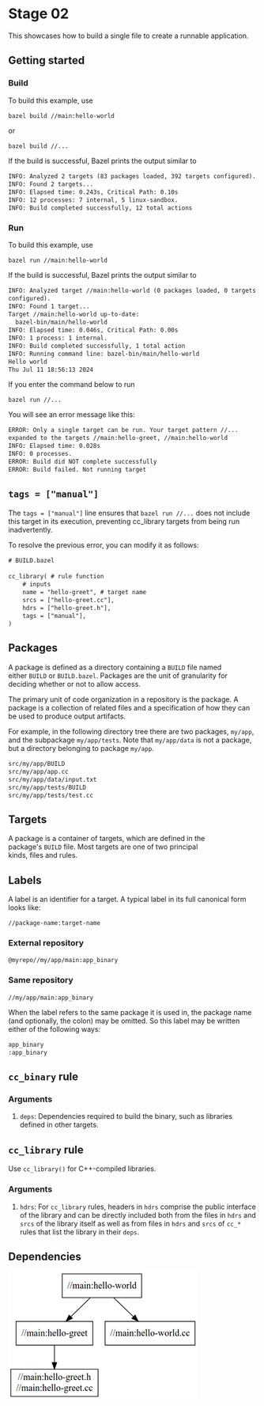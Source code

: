 # Stage 02

This showcases how to build a single file to create a runnable application.

## Getting started

### Build

To build this example, use

```
bazel build //main:hello-world
```

or

```
bazel build //...
```

If the build is successful, Bazel prints the output similar to

```
INFO: Analyzed 2 targets (83 packages loaded, 392 targets configured).
INFO: Found 2 targets...
INFO: Elapsed time: 0.243s, Critical Path: 0.10s
INFO: 12 processes: 7 internal, 5 linux-sandbox.
INFO: Build completed successfully, 12 total actions
```

### Run

To build this example, use

```
bazel run //main:hello-world
```

If the build is successful, Bazel prints the output similar to

```
INFO: Analyzed target //main:hello-world (0 packages loaded, 0 targets configured).
INFO: Found 1 target...
Target //main:hello-world up-to-date:
  bazel-bin/main/hello-world
INFO: Elapsed time: 0.046s, Critical Path: 0.00s
INFO: 1 process: 1 internal.
INFO: Build completed successfully, 1 total action
INFO: Running command line: bazel-bin/main/hello-world
Hello world
Thu Jul 11 18:56:13 2024
```

If you enter the command below to run

```
bazel run //...
```

You will see an error message like this:

```
ERROR: Only a single target can be run. Your target pattern //... expanded to the targets //main:hello-greet, //main:hello-world
INFO: Elapsed time: 0.028s
INFO: 0 processes.
ERROR: Build did NOT complete successfully
ERROR: Build failed. Not running target
```

## `tags = ["manual"]`

The `tags = ["manual"]` line ensures that `bazel run //...` does not include this target in its execution, preventing cc_library targets from being run inadvertently.

To resolve the previous error, you can modify it as follows:

```
# BUILD.bazel

cc_library( # rule function
    # inputs
    name = "hello-greet", # target name
    srcs = ["hello-greet.cc"],
    hdrs = ["hello-greet.h"],
    tags = ["manual"],
)
```

## Packages

A package is defined as a directory containing a `BUILD` file named either `BUILD` or `BUILD.bazel`. Packages are the unit of granularity for deciding whether or not to allow access.

The primary unit of code organization in a repository is the package. A package is a collection of related files and a specification of how they can be used to produce output artifacts.

For example, in the following directory tree there are two packages, `my/app`, and the subpackage `my/app/tests`. Note that `my/app/data` is not a package, but a directory belonging to package `my/app`.

```
src/my/app/BUILD
src/my/app/app.cc
src/my/app/data/input.txt
src/my/app/tests/BUILD
src/my/app/tests/test.cc
```

## Targets

A package is a container of targets, which are defined in the package's `BUILD` file. Most targets are one of two principal kinds, files and rules.

## Labels

A label is an identifier for a target. A typical label in its full canonical form looks like:

```
//package-name:target-name
```

### External repository

```
@myrepo//my/app/main:app_binary
```

### Same repository

```
//my/app/main:app_binary
```

When the label refers to the same package it is used in, the package name (and optionally, the colon) may be omitted. So this label may be written either of the following ways:

```
app_binary
:app_binary
```

## `cc_binary` rule

### Arguments

1. `deps`: Dependencies required to build the binary, such as libraries defined in other targets.

## `cc_library` rule

Use `cc_library()` for C++-compiled libraries.

### Arguments

1. `hdrs`: For `cc_library` rules, headers in `hdrs` comprise the public interface of the library and can be directly included both from the files in `hdrs` and `srcs` of the library itself as well as from files in `hdrs` and `srcs` of `cc_*` rules that list the library in their `deps`.

## Dependencies

![image](/stage02/img/bazel-hands-on-stage2.png)
